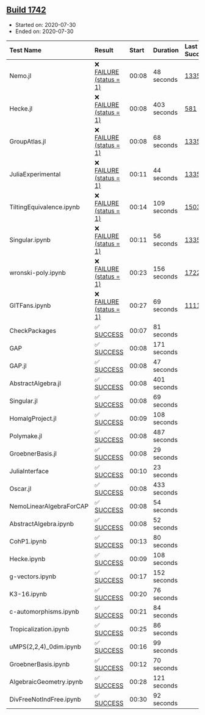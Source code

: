 ## [Build 1742](https://oscarci.mathematik.uni-kl.de/job/oscar-julia-1.4/1742/)

* Started on: 2020-07-30
* Ended on: 2020-07-30

| Test Name    | Result | Start | Duration | Last Success | First Failure |
|:-------------|:-------|:------|:---------|:-------------|:--------------|
| Nemo.jl | ❌ [FAILURE (status = 1)](https://oscarci.mathematik.uni-kl.de/job/oscar-julia-1.4/1742/artifact/logs/build-1742/Nemo.jl.log) | 00:08 | 48 seconds | [1335](https://oscarci.mathematik.uni-kl.de/job/oscar-julia-1.4/1335/) | [1336](https://oscarci.mathematik.uni-kl.de/job/oscar-julia-1.4/1336/) |
| Hecke.jl | ❌ [FAILURE (status = 1)](https://oscarci.mathematik.uni-kl.de/job/oscar-julia-1.4/1742/artifact/logs/build-1742/Hecke.jl.log) | 00:08 | 403 seconds | [581](https://oscarci.mathematik.uni-kl.de/job/oscar-julia-1.4/581/) | [582](https://oscarci.mathematik.uni-kl.de/job/oscar-julia-1.4/582/) |
| GroupAtlas.jl | ❌ [FAILURE (status = 1)](https://oscarci.mathematik.uni-kl.de/job/oscar-julia-1.4/1742/artifact/logs/build-1742/GroupAtlas.jl.log) | 00:08 | 68 seconds | [1335](https://oscarci.mathematik.uni-kl.de/job/oscar-julia-1.4/1335/) | [1336](https://oscarci.mathematik.uni-kl.de/job/oscar-julia-1.4/1336/) |
| JuliaExperimental | ❌ [FAILURE (status = 1)](https://oscarci.mathematik.uni-kl.de/job/oscar-julia-1.4/1742/artifact/logs/build-1742/JuliaExperimental.log) | 00:11 | 44 seconds | [1335](https://oscarci.mathematik.uni-kl.de/job/oscar-julia-1.4/1335/) | [1336](https://oscarci.mathematik.uni-kl.de/job/oscar-julia-1.4/1336/) |
| TiltingEquivalence.ipynb | ❌ [FAILURE (status = 1)](https://oscarci.mathematik.uni-kl.de/job/oscar-julia-1.4/1742/artifact/logs/build-1742/TiltingEquivalence.ipynb.log) | 00:14 | 109 seconds | [1503](https://oscarci.mathematik.uni-kl.de/job/oscar-julia-1.4/1503/) | [1504](https://oscarci.mathematik.uni-kl.de/job/oscar-julia-1.4/1504/) |
| Singular.ipynb | ❌ [FAILURE (status = 1)](https://oscarci.mathematik.uni-kl.de/job/oscar-julia-1.4/1742/artifact/logs/build-1742/Singular.ipynb.log) | 00:11 | 56 seconds | [1335](https://oscarci.mathematik.uni-kl.de/job/oscar-julia-1.4/1335/) | [1336](https://oscarci.mathematik.uni-kl.de/job/oscar-julia-1.4/1336/) |
| wronski-poly.ipynb | ❌ [FAILURE (status = 1)](https://oscarci.mathematik.uni-kl.de/job/oscar-julia-1.4/1742/artifact/logs/build-1742/wronski-poly.ipynb.log) | 00:23 | 156 seconds | [1722](https://oscarci.mathematik.uni-kl.de/job/oscar-julia-1.4/1722/) | [1723](https://oscarci.mathematik.uni-kl.de/job/oscar-julia-1.4/1723/) |
| GITFans.ipynb | ❌ [FAILURE (status = 1)](https://oscarci.mathematik.uni-kl.de/job/oscar-julia-1.4/1742/artifact/logs/build-1742/GITFans.ipynb.log) | 00:27 | 69 seconds | [1111](https://oscarci.mathematik.uni-kl.de/job/oscar-julia-1.4/1111/) | [1112](https://oscarci.mathematik.uni-kl.de/job/oscar-julia-1.4/1112/) |
| CheckPackages | ✅ [SUCCESS](https://oscarci.mathematik.uni-kl.de/job/oscar-julia-1.4/1742/artifact/logs/build-1742/CheckPackages.log) | 00:07 | 81 seconds |  |  |
| GAP | ✅ [SUCCESS](https://oscarci.mathematik.uni-kl.de/job/oscar-julia-1.4/1742/artifact/logs/build-1742/GAP.log) | 00:08 | 171 seconds |  |  |
| GAP.jl | ✅ [SUCCESS](https://oscarci.mathematik.uni-kl.de/job/oscar-julia-1.4/1742/artifact/logs/build-1742/GAP.jl.log) | 00:08 | 47 seconds |  |  |
| AbstractAlgebra.jl | ✅ [SUCCESS](https://oscarci.mathematik.uni-kl.de/job/oscar-julia-1.4/1742/artifact/logs/build-1742/AbstractAlgebra.jl.log) | 00:08 | 401 seconds |  |  |
| Singular.jl | ✅ [SUCCESS](https://oscarci.mathematik.uni-kl.de/job/oscar-julia-1.4/1742/artifact/logs/build-1742/Singular.jl.log) | 00:08 | 69 seconds |  |  |
| HomalgProject.jl | ✅ [SUCCESS](https://oscarci.mathematik.uni-kl.de/job/oscar-julia-1.4/1742/artifact/logs/build-1742/HomalgProject.jl.log) | 00:09 | 108 seconds |  |  |
| Polymake.jl | ✅ [SUCCESS](https://oscarci.mathematik.uni-kl.de/job/oscar-julia-1.4/1742/artifact/logs/build-1742/Polymake.jl.log) | 00:08 | 487 seconds |  |  |
| GroebnerBasis.jl | ✅ [SUCCESS](https://oscarci.mathematik.uni-kl.de/job/oscar-julia-1.4/1742/artifact/logs/build-1742/GroebnerBasis.jl.log) | 00:08 | 29 seconds |  |  |
| JuliaInterface | ✅ [SUCCESS](https://oscarci.mathematik.uni-kl.de/job/oscar-julia-1.4/1742/artifact/logs/build-1742/JuliaInterface.log) | 00:10 | 23 seconds |  |  |
| Oscar.jl | ✅ [SUCCESS](https://oscarci.mathematik.uni-kl.de/job/oscar-julia-1.4/1742/artifact/logs/build-1742/Oscar.jl.log) | 00:08 | 433 seconds |  |  |
| NemoLinearAlgebraForCAP | ✅ [SUCCESS](https://oscarci.mathematik.uni-kl.de/job/oscar-julia-1.4/1742/artifact/logs/build-1742/NemoLinearAlgebraForCAP.log) | 00:08 | 54 seconds |  |  |
| AbstractAlgebra.ipynb | ✅ [SUCCESS](https://oscarci.mathematik.uni-kl.de/job/oscar-julia-1.4/1742/artifact/logs/build-1742/AbstractAlgebra.ipynb.log) | 00:08 | 52 seconds |  |  |
| CohP1.ipynb | ✅ [SUCCESS](https://oscarci.mathematik.uni-kl.de/job/oscar-julia-1.4/1742/artifact/logs/build-1742/CohP1.ipynb.log) | 00:13 | 80 seconds |  |  |
| Hecke.ipynb | ✅ [SUCCESS](https://oscarci.mathematik.uni-kl.de/job/oscar-julia-1.4/1742/artifact/logs/build-1742/Hecke.ipynb.log) | 00:09 | 108 seconds |  |  |
| g-vectors.ipynb | ✅ [SUCCESS](https://oscarci.mathematik.uni-kl.de/job/oscar-julia-1.4/1742/artifact/logs/build-1742/g-vectors.ipynb.log) | 00:17 | 152 seconds |  |  |
| K3-16.ipynb | ✅ [SUCCESS](https://oscarci.mathematik.uni-kl.de/job/oscar-julia-1.4/1742/artifact/logs/build-1742/K3-16.ipynb.log) | 00:20 | 76 seconds |  |  |
| c-automorphisms.ipynb | ✅ [SUCCESS](https://oscarci.mathematik.uni-kl.de/job/oscar-julia-1.4/1742/artifact/logs/build-1742/c-automorphisms.ipynb.log) | 00:21 | 84 seconds |  |  |
| Tropicalization.ipynb | ✅ [SUCCESS](https://oscarci.mathematik.uni-kl.de/job/oscar-julia-1.4/1742/artifact/logs/build-1742/Tropicalization.ipynb.log) | 00:25 | 86 seconds |  |  |
| uMPS(2,2,4)_0dim.ipynb | ✅ [SUCCESS](https://oscarci.mathematik.uni-kl.de/job/oscar-julia-1.4/1742/artifact/logs/build-1742/uMPS-2-2-4-_0dim.ipynb.log) | 00:16 | 99 seconds |  |  |
| GroebnerBasis.ipynb | ✅ [SUCCESS](https://oscarci.mathematik.uni-kl.de/job/oscar-julia-1.4/1742/artifact/logs/build-1742/GroebnerBasis.ipynb.log) | 00:12 | 70 seconds |  |  |
| AlgebraicGeometry.ipynb | ✅ [SUCCESS](https://oscarci.mathematik.uni-kl.de/job/oscar-julia-1.4/1742/artifact/logs/build-1742/AlgebraicGeometry.ipynb.log) | 00:28 | 121 seconds |  |  |
| DivFreeNotIndFree.ipynb | ✅ [SUCCESS](https://oscarci.mathematik.uni-kl.de/job/oscar-julia-1.4/1742/artifact/logs/build-1742/DivFreeNotIndFree.ipynb.log) | 00:30 | 92 seconds |  |  |
